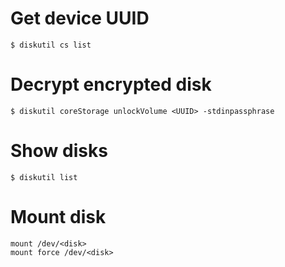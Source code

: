 # Get device UUID
```
$ diskutil cs list
```

# Decrypt encrypted disk
```
$ diskutil coreStorage unlockVolume <UUID> -stdinpassphrase
```

# Show disks
```
$ diskutil list
```

# Mount disk
```
mount /dev/<disk>
mount force /dev/<disk>
```
